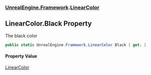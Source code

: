 ### [UnrealEngine.Framework](UnrealEngine_Framework.md 'UnrealEngine.Framework').[LinearColor](LinearColor.md 'UnrealEngine.Framework.LinearColor')
## LinearColor.Black Property
The black color  
```csharp
public static UnrealEngine.Framework.LinearColor Black { get; }
```
#### Property Value
[LinearColor](LinearColor.md 'UnrealEngine.Framework.LinearColor')
